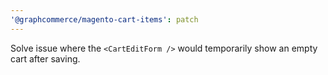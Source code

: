 ```yaml
---
'@graphcommerce/magento-cart-items': patch
---
```


Solve issue where the `<CartEditForm />` would temporarily show an empty cart after saving.
